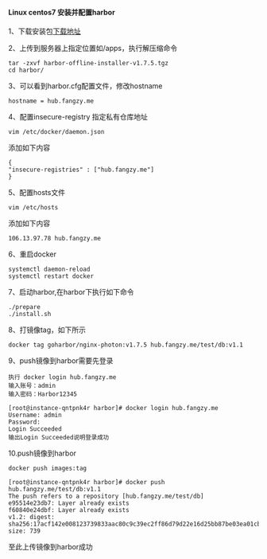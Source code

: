 

#### Linux centos7 安装并配置harbor

1、下载安装包[下载地址](https://storage.googleapis.com/harbor-releases/release-1.7.0/harbor-offline-installer-v1.7.5.tgz)

2、上传到服务器上指定位置如/apps，执行解压缩命令
```
tar -zxvf harbor-offline-installer-v1.7.5.tgz
cd harbor/
```
3、可以看到harbor.cfg配置文件，修改hostname
```
hostname = hub.fangzy.me
```
4、配置insecure-registry 指定私有仓库地址
```
vim /etc/docker/daemon.json 
```
添加如下内容
```
{
"insecure-registries" : ["hub.fangzy.me"]
}
```
5、配置hosts文件
```
vim /etc/hosts
```
添加如下内容
```
106.13.97.78 hub.fangzy.me
```
6、重启docker
```
systemctl daemon-reload
systemctl restart docker
```
7、启动harbor,在harbor下执行如下命令
```
./prepare
./install.sh 
```
8、打镜像tag，如下所示
```
docker tag goharbor/nginx-photon:v1.7.5 hub.fangzy.me/test/db:v1.1
```
9、push镜像到harbor需要先登录
```
执行 docker login hub.fangzy.me
输入账号：admin
输入密码：Harbor12345

[root@instance-qntpnk4r harbor]# docker login hub.fangzy.me
Username: admin
Password: 
Login Succeeded
输出Login Succeeded说明登录成功
```
10.push镜像到harbor
```
docker push images:tag

[root@instance-qntpnk4r harbor]# docker push hub.fangzy.me/test/db:v1.1
The push refers to a repository [hub.fangzy.me/test/db]
e95514e23db7: Layer already exists 
f60840e24dbf: Layer already exists 
v1.2: digest: sha256:17acf142e008123739833aac80c9c39ec2ff86d79d22e16d25bb87be03ea01cb size: 739
```
至此上传镜像到harbor成功


